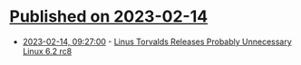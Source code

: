 # [Published on 2023-02-14](index.md)

* [2023-02-14, 09:27:00](https://soylentnews.org/article.pl?sid=23/02/13/1653233&from=rss) - [Linus Torvalds Releases Probably Unnecessary Linux 6.2 rc8](https://soylentnews.org/article.pl?sid=23/02/13/1653233&from=rss)
